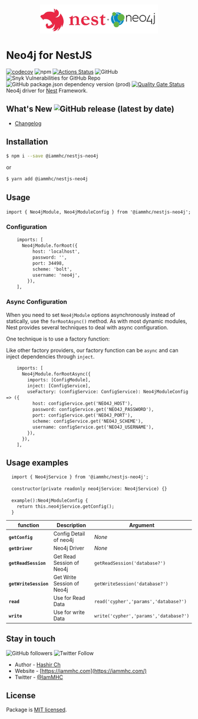<p align="center">
  <a href="http://nestjs.com/" target="blank"><img src="https://raw.githubusercontent.com/IamMHC/NestJS-with-Neo4J/master/assets/nestjs-neo4j.jpeg" width="320" alt="Nest with Neo4J" /></a>
</p>

# Neo4j for NestJS

[![codecov](https://codecov.io/gh/IamMHC/NestJS-with-Neo4J/branch/master/graph/badge.svg?token=JMF1QG0SOB)](https://codecov.io/gh/IamMHC/NestJS-with-Neo4J)
![npm](https://img.shields.io/npm/v/@iammhc/NestJS-with-Neo4J?logo=npm)
[![Actions Status](https://github.com/IamMHC/NestJS-with-Neo4J/workflows/build/badge.svg)](https://github.com/IamMHC/NestJS-with-Neo4J/actions)
![GitHub](https://img.shields.io/github/license/iammhc/NestJS-with-Neo4J)
![Snyk Vulnerabilities for GitHub Repo](https://img.shields.io/snyk/vulnerabilities/github/iammhc/NestJS-with-Neo4J)
![GitHub package.json dependency version (prod)](https://img.shields.io/github/package-json/dependency-version/iammhc/NestJS-with-Neo4J/neo4j-driver)
[![Quality Gate Status](https://sonarcloud.io/api/project_badges/measure?project=IamMHC_NestJS-with-Neo4J&metric=alert_status)](https://sonarcloud.io/dashboard?id=IamMHC_NestJS-with-Neo4J)
Neo4j driver for [Nest](https://github.com/nestjs/nest) Framework.

## What's New ![GitHub release (latest by date)](https://img.shields.io/github/v/release/iammhc/NestJS-with-Neo4J?style=social)

- [Changelog](CHANGELOG.md)

## Installation

```bash
$ npm i --save @iammhc/nestjs-neo4j
```

or

```bash
$ yarn add @iammhc/nestjs-neo4j
```

## Usage

`import { Neo4jModule, Neo4jModuleConfig } from '@iammhc/nestjs-neo4j';`

### Configuration

```
    imports: [
      Neo4jModule.forRoot({
          host: 'localhost',
          password: '',
          port: 34498,
          scheme: 'bolt',
          username: 'neo4j',
        }),
    ],

```

### Async Configuration

When you need to set `Neo4jModule` options asynchronously instead of statically, use the `forRootAsync()` method. As with most dynamic modules, Nest provides several techniques to deal with async configuration.

One technique is to use a factory function:

Like other factory providers, our factory function can be `async` and can inject dependencies through `inject`.

```
    imports: [
      Neo4jModule.forRootAsync({
        imports: [ConfigModule],
        inject: [ConfigService],
        useFactory: (configService: ConfigService): Neo4jModuleConfig => ({
          host: configService.get('NEO4J_HOST'),
          password: configService.get('NEO4J_PASSWORD'),
          port: configService.get('NEO4J_PORT'),
          scheme: configService.get('NEO4J_SCHEME'),
          username: configService.get('NEO4J_USERNAME'),
        }),
      }),
    ],
```

## Usage examples

```
  import { Neo4jService } from '@iammhc/nestjs-neo4j';

  constructor(private readonly neo4jService: Neo4jService) {}

  example():Neo4jModuleConfig {
    return this.neo4jService.getConfig();
  }
```

| function              | Description                | Argument                               |
| --------------------- | -------------------------- | -------------------------------------- |
| **`getConfig`**       | Config Detail of neo4j     | _None_                                 |
| **`getDriver`**       | Neo4j Driver               | _None_                                 |
| **`getReadSession`**  | Get Read Session of Neo4j  | `getReadSession('database?')`          |
| **`getWriteSession`** | Get Write Session of Neo4j | `getWriteSession('database?')`         |
| **`read`**            | Use for Read Data          | `read('cypher','params','database?')`  |
| **`write`**           | Use for write Data         | `write('cypher','params','database?')` |

## Stay in touch

![GitHub followers](https://img.shields.io/github/followers/IamMHC?style=social)
![Twitter Follow](https://img.shields.io/twitter/follow/IamMHC?style=social)

- Author - [Hashir Ch](https://github.com/IamMHC)
- Website - [https://iammhc.com](https://iammhc.com/)
- Twitter - [@IamMHC](https://twitter.com/IammHC)

## License

Package is [MIT licensed](LICENSE.md).
